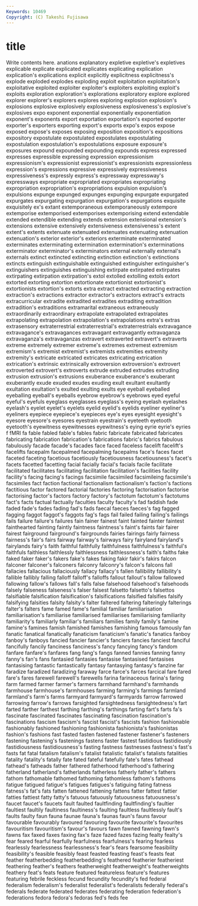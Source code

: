 ```yaml
---
Keywords: 10469 
Copyright: (C) Takeshi Fujisawa
---
```


# title

Write contents here.
anations explanatory expletive expletive's expletives explicable explicate explicated explicates
explicating explication explication's explications explicit explicitly explicitness explicitness's explode exploded
explodes exploding exploit exploitation exploitation's exploitative exploited exploiter exploiter's exploiters
exploiting exploit's exploits exploration exploration's explorations exploratory explore explored explorer
explorer's explorers explores exploring explosion explosion's explosions explosive explosively explosiveness
explosiveness's explosive's explosives expo exponent exponential exponentially exponentiation exponent's exponents
export exportation exportation's exported exporter exporter's exporters exporting export's exports
expo's expos expose exposed expose's exposes exposing exposition exposition's expositions
expository expostulate expostulated expostulates expostulating expostulation expostulation's expostulations exposure exposure's
exposures expound expounded expounding expounds express expressed expresses expressible expressing
expression expressionism expressionism's expressionist expressionist's expressionists expressionless expression's expressions expressive
expressively expressiveness expressiveness's expressly express's expressway expressway's expressways expropriate expropriated
expropriates expropriating expropriation expropriation's expropriations expulsion expulsion's expulsions expunge expunged
expunges expunging expurgate expurgated expurgates expurgating expurgation expurgation's expurgations exquisite
exquisitely ex's extant extemporaneous extemporaneously extempore extemporise extemporised extemporises extemporising
extend extendable extended extendible extending extends extension extensional extension's extensions
extensive extensively extensiveness extensiveness's extent extent's extents extenuate extenuated extenuates
extenuating extenuation extenuation's exterior exterior's exteriors exterminate exterminated exterminates exterminating
extermination extermination's exterminations exterminator exterminator's exterminators external externally external's externals
extinct extincted extincting extinction extinction's extinctions extincts extinguish extinguishable extinguished
extinguisher extinguisher's extinguishers extinguishes extinguishing extirpate extirpated extirpates extirpating extirpation
extirpation's extol extolled extolling extols extort extorted extorting extortion extortionate
extortionist extortionist's extortionists extortion's extorts extra extract extracted extracting extraction
extraction's extractions extractor extractor's extractors extract's extracts extracurricular extradite extradited
extradites extraditing extradition extradition's extraditions extramarital extraneous extraneously extraordinarily extraordinary
extrapolate extrapolated extrapolates extrapolating extrapolation extrapolation's extrapolations extra's extras extrasensory
extraterrestrial extraterrestrial's extraterrestrials extravagance extravagance's extravagances extravagant extravagantly extravaganza extravaganza's
extravaganzas extravert extraverted extravert's extraverts extreme extremely extremer extreme's extremes
extremest extremism extremism's extremist extremist's extremists extremities extremity extremity's extricate
extricated extricates extricating extrication extrication's extrinsic extrinsically extroversion extroversion's extrovert
extroverted extrovert's extroverts extrude extruded extrudes extruding extrusion extrusion's extrusions
exuberance exuberance's exuberant exuberantly exude exuded exudes exuding exult exultant
exultantly exultation exultation's exulted exulting exults eye eyeball eyeballed eyeballing
eyeball's eyeballs eyebrow eyebrow's eyebrows eyed eyeful eyeful's eyefuls eyeglass
eyeglasses eyeglass's eyeing eyelash eyelashes eyelash's eyelet eyelet's eyelets eyelid
eyelid's eyelids eyeliner eyeliner's eyeliners eyepiece eyepiece's eyepieces eye's eyes
eyesight eyesight's eyesore eyesore's eyesores eyestrain eyestrain's eyeteeth eyetooth eyetooth's
eyewitness eyewitnesses eyewitness's eying eyrie eyrie's eyries f fMRI fa
fable fabled fable's fables fabric fabricate fabricated fabricates fabricating fabrication
fabrication's fabrications fabric's fabrics fabulous fabulously facade facade's facades face
faced faceless facelift facelift's facelifts facepalm facepalmed facepalming facepalms face's
faces facet faceted faceting facetious facetiously facetiousness facetiousness's facet's facets
facetted facetting facial facially facial's facials facile facilitate facilitated facilitates
facilitating facilitation facilitation's facilities facility facility's facing facing's facings facsimile
facsimiled facsimileing facsimile's facsimiles fact faction factional factionalism factionalism's faction's
factions factitious factor factored factorial factories factoring factorisation factorise factorising
factor's factors factory factory's factotum factotum's factotums fact's facts factual
factually faculties faculty faculty's fad faddish fade faded fade's fades
fading fad's fads faecal faeces faeces's fag fagged fagging faggot
faggot's faggots fag's fags fail failed failing failing's failings fails
failure failure's failures fain fainer fainest faint fainted fainter faintest
fainthearted fainting faintly faintness faintness's faint's faints fair fairer fairest
fairground fairground's fairgrounds fairies fairings fairly fairness fairness's fair's fairs
fairway fairway's fairways fairy fairyland fairyland's fairylands fairy's faith faithful
faithfully faithfulness faithfulness's faithful's faithfuls faithless faithlessly faithlessness faithlessness's faith's
faiths fake faked faker faker's fakers fake's fakes faking fakir
fakir's fakirs falcon falconer falconer's falconers falconry falconry's falcon's falcons
fall fallacies fallacious fallaciously fallacy fallacy's fallen fallibility fallibility's fallible
fallibly falling falloff falloff's falloffs fallout fallout's fallow fallowed fallowing
fallow's fallows fall's falls false falsehood falsehood's falsehoods falsely falseness
falseness's falser falsest falsetto falsetto's falsettos falsifiable falsification falsification's falsifications
falsified falsifies falsify falsifying falsities falsity falsity's falter faltered faltering
falteringly falterings falter's falters fame famed fame's familial familiar familiarisation
familiarisation's familiarise familiarised familiarises familiarising familiarity familiarity's familiarly familiar's familiars
families family family's famine famine's famines famish famished famishes famishing
famous famously fan fanatic fanatical fanatically fanaticism fanaticism's fanatic's fanatics
fanboy fanboy's fanboys fancied fancier fancier's fanciers fancies fanciest fanciful
fancifully fancily fanciness fanciness's fancy fancying fancy's fandom fanfare fanfare's
fanfares fang fang's fangs fanned fannies fanning fanny fanny's fan's
fans fantasied fantasies fantasise fantasised fantasises fantasising fantastic fantastically fantasy
fantasying fantasy's fanzine far faradize faradized faradizing faraway farce farce's
farces farcical fare fared fare's fares farewell farewell's farewells farina
farinaceous farina's faring farm farmed farmer farmer's farmers farmhand farmhand's
farmhands farmhouse farmhouse's farmhouses farming farming's farmings farmland farmland's farm's
farms farmyard farmyard's farmyards farrow farrowed farrowing farrow's farrows farsighted
farsightedness farsightedness's fart farted farther farthest farthing farthing's farthings farting
fart's farts fa's fascinate fascinated fascinates fascinating fascination fascination's fascinations
fascism fascism's fascist fascist's fascists fashion fashionable fashionably fashioned fashioning
fashionista fashionista's fashionistas fashion's fashions fast fasted fasten fastened fastener
fastener's fasteners fastening fastening's fastenings fastens faster fastest fastidious fastidiously
fastidiousness fastidiousness's fasting fastness fastnesses fastness's fast's fasts fat fatal
fatalism fatalism's fatalist fatalistic fatalist's fatalists fatalities fatality fatality's fatally
fate fated fateful fatefully fate's fates fathead fathead's fatheads father
fathered fatherhood fatherhood's fathering fatherland fatherland's fatherlands fatherless fatherly father's
fathers fathom fathomable fathomed fathoming fathomless fathom's fathoms fatigue fatigued
fatigue's fatigues fatigues's fatiguing fating fatness fatness's fat's fats fatten
fattened fattening fattens fatter fattest fattier fatties fattiest fatty fatty's
fatuous fatuously fatuousness fatuousness's faucet faucet's faucets fault faulted faultfinding
faultfinding's faultier faultiest faultily faultiness faultiness's faulting faultless faultlessly fault's
faults faulty faun fauna faunae fauna's faunas faun's fauns favour
favourable favourably favoured favouring favourite favourite's favourites favouritism favouritism's favour's
favours fawn fawned fawning fawn's fawns fax faxed faxes faxing
fax's faze fazed fazes fazing fealty fealty's fear feared fearful
fearfully fearfulness fearfulness's fearing fearless fearlessly fearlessness fearlessness's fear's fears
fearsome feasibility feasibility's feasible feasibly feast feasted feasting feast's feasts
feat feather featherbedding featherbedding's feathered featherier featheriest feathering feather's feathers
featherweight featherweight's featherweights feathery feat's feats feature featured featureless feature's
features featuring febrile feckless fecund fecundity fecundity's fed federal federalism
federalism's federalist federalist's federalists federally federal's federals federate federated federates
federating federation federation's federations fedora fedora's fedoras fed's feds fee
